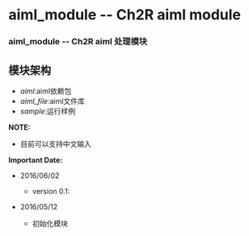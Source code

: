 # aiml_module -- Ch2R aiml module
### aiml_module -- Ch2R aiml 处理模块

## 模块架构

- *aiml*:aiml依赖包
- *aiml_file*:aiml文件库
- *sample*:运行样例


**NOTE:**

- 目前可以支持中文输入


**Important Date:**

- 2016/06/02
  - version 0.1:

- 2016/05/12
  - 初始化模块


